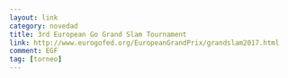 ```yaml
---
layout: link
category: novedad
title: 3rd European Go Grand Slam Tournament
link: http://www.eurogofed.org/EuropeanGrandPrix/grandslam2017.html
comment: EGF
tag: [torneo]
---
```


